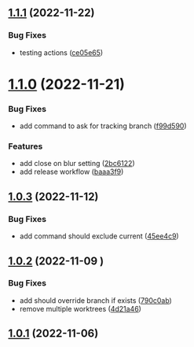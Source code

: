 ## [1.1.1](https://github.com/philstainer/git-worktree/compare/v1.1.0...v1.1.1) (2022-11-22)


### Bug Fixes

* testing actions ([ce05e65](https://github.com/philstainer/git-worktree/commit/ce05e65fe240c59ce236bcddbba7d939bfed8b4a))



# [1.1.0](https://github.com/philstainer/git-worktree/compare/v1.0.3...v1.1.0) (2022-11-21)


### Bug Fixes

* add command to ask for tracking branch ([f99d590](https://github.com/philstainer/git-worktree/commit/f99d590f2ff15d92fb18ff5447ac14b1d7792dd7))


### Features

* add close on blur setting ([2bc6122](https://github.com/philstainer/git-worktree/commit/2bc6122a3661db8efc3485c1275d5cf10bad4dc5))
* add release workflow ([baaa3f9](https://github.com/philstainer/git-worktree/commit/baaa3f93277303466e6c852f1d5e31e26f6e6155))



## [1.0.3](https://github.com/philstainer/git-worktree/compare/v1.0.2...v1.0.3) (2022-11-12)


### Bug Fixes

* add command should exclude current ([45ee4c9](https://github.com/philstainer/git-worktree/commit/45ee4c96fcfebea3441052d223f7c7179ca66bb5))



## [1.0.2](https://github.com/philstainer/git-worktree/compare/v1.0.1...v1.0.2) (2022-11-09 )


### Bug Fixes

* add should override branch if exists ([790c0ab](https://github.com/philstainer/git-worktree/commit/790c0ab5ce40c98ecb1f426d15e5cfdc54254e30))
* remove multiple worktrees ([4d21a46](https://github.com/philstainer/git-worktree/commit/4d21a468d915e3e5ec3263019106200b8b52225c))



## [1.0.1](https://github.com/philstainer/git-worktree/compare/v1.0.0...v1.0.1) (2022-11-06)



